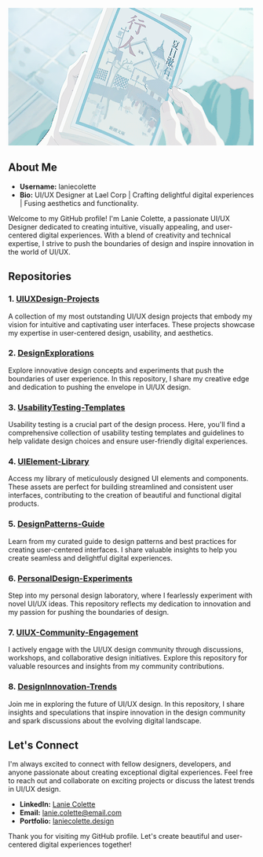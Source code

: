 

![Lanie Colette](https://github.com/lanieuiux/lanieuiux/blob/main/assets/14562b93e63225888743457f0cd9a78f.gif)

## About Me

- **Username:** laniecolette
- **Bio:** UI/UX Designer at Lael Corp | Crafting delightful digital experiences | Fusing aesthetics and functionality.

Welcome to my GitHub profile! I'm Lanie Colette, a passionate UI/UX Designer dedicated to creating intuitive, visually appealing, and user-centered digital experiences. With a blend of creativity and technical expertise, I strive to push the boundaries of design and inspire innovation in the world of UI/UX.

## Repositories

### 1. [UIUXDesign-Projects](https://github.com/laniecolette/UIUXDesign-Projects)

A collection of my most outstanding UI/UX design projects that embody my vision for intuitive and captivating user interfaces. These projects showcase my expertise in user-centered design, usability, and aesthetics.

### 2. [DesignExplorations](https://github.com/laniecolette/DesignExplorations)

Explore innovative design concepts and experiments that push the boundaries of user experience. In this repository, I share my creative edge and dedication to pushing the envelope in UI/UX design.

### 3. [UsabilityTesting-Templates](https://github.com/laniecolette/UsabilityTesting-Templates)

Usability testing is a crucial part of the design process. Here, you'll find a comprehensive collection of usability testing templates and guidelines to help validate design choices and ensure user-friendly digital experiences.

### 4. [UIElement-Library](https://github.com/laniecolette/UIElement-Library)

Access my library of meticulously designed UI elements and components. These assets are perfect for building streamlined and consistent user interfaces, contributing to the creation of beautiful and functional digital products.

### 5. [DesignPatterns-Guide](https://github.com/laniecolette/DesignPatterns-Guide)

Learn from my curated guide to design patterns and best practices for creating user-centered interfaces. I share valuable insights to help you create seamless and delightful digital experiences.

### 6. [PersonalDesign-Experiments](https://github.com/laniecolette/PersonalDesign-Experiments)

Step into my personal design laboratory, where I fearlessly experiment with novel UI/UX ideas. This repository reflects my dedication to innovation and my passion for pushing the boundaries of design.

### 7. [UIUX-Community-Engagement](https://github.com/laniecolette/UIUX-Community-Engagement)

I actively engage with the UI/UX design community through discussions, workshops, and collaborative design initiatives. Explore this repository for valuable resources and insights from my community contributions.

### 8. [DesignInnovation-Trends](https://github.com/laniecolette/DesignInnovation-Trends)

Join me in exploring the future of UI/UX design. In this repository, I share insights and speculations that inspire innovation in the design community and spark discussions about the evolving digital landscape.

## Let's Connect

I'm always excited to connect with fellow designers, developers, and anyone passionate about creating exceptional digital experiences. Feel free to reach out and collaborate on exciting projects or discuss the latest trends in UI/UX design.

- **LinkedIn:** [Lanie Colette](https://www.linkedin.com/in/laniecolette)
- **Email:** lanie.colette@email.com
- **Portfolio:** [laniecolette.design](https://www.laniecolette.design)

Thank you for visiting my GitHub profile. Let's create beautiful and user-centered digital experiences together!

